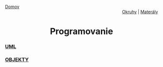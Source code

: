 <div align="center">
    <div align="left">
        <a href="/README.md">Domov</a>
    </div>
    <div align="right">
        <a href="../OKRUHY.md#programovanie">Okruhy</a>
        |
        <a href="https://drive.google.com/drive/folders/1-R0QweppWve7l7rt23FboOdxdV9U58OT?usp=sharing">Materály</a>
    </div>


# Programovanie

</div>

### [UML](uml.md)
### [OBJEKTY](obj.md)